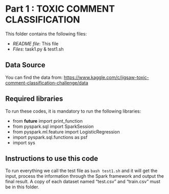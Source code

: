 # Part 1 : TOXIC COMMENT CLASSIFICATION

This folder contains the following files:
* *README file*: This file
* *Files*: task1.py & test1.sh

## Data Source
You can find the data from: https://www.kaggle.com/c/jigsaw-toxic-comment-classification-challenge/data

## Required libraries
To run these codes, it is mandatory to run the following libraries:
* from __future__ import print_function
* from pyspark.sql import SparkSession
* from pyspark.ml.feature import LogisticRegression
* import pyspark.sql.functions as psf
* import sys

## Instructions to use this code
To run everything we call the test file as `bash test1.sh` and it will get the input, process the information through the Spark framework and output the final result. A copy of each dataset named “test.csv” and “train.csv” must be in this folder.